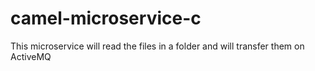 # camel-microservice-c
This microservice will read the files in a folder and will transfer them on ActiveMQ
